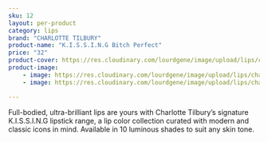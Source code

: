```yaml
---
sku: 12
layout: per-product
category: lips
brand: "CHARLOTTE TILBURY"
product-name: "K.I.S.S.I.N.G Bitch Perfect"
price: "32"
product-cover: https://res.cloudinary.com/lourdgene/image/upload/lips/charlotte-luxury-lipstick/bitch-perfect.jpg
product-image:
    - image: https://res.cloudinary.com/lourdgene/image/upload/lips/charlotte-luxury-lipstick/bitch-perfect.jpg
    - image: https://res.cloudinary.com/lourdgene/image/upload/lips/charlotte-luxury-lipstick/bitch-perfect-shade.jpg

---
```

Full-bodied, ultra-brilliant lips are yours with Charlotte Tilbury’s signature K.I.S.S.I.N.G lipstick range, a lip color collection curated with modern and classic icons in mind. Available in 10 luminous shades to suit any skin tone.


